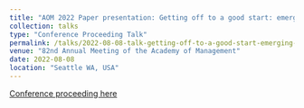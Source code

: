 ```yaml
---
title: "AOM 2022 Paper presentation: Getting off to a good start: emerging scientific fields and external financing"
collection: talks
type: "Conference Proceeding Talk"
permalink: /talks/2022-08-08-talk-getting-off-to-a-good-start-emerging-scientific-fields-external-financing
venue: "82nd Annual Meeting of the Academy of Management"
date: 2022-08-08
location: "Seattle WA, USA"
---
```


[Conference proceeding here](https://journals.aom.org/doi/10.5465/AMBPP.2022.10710abstract)

